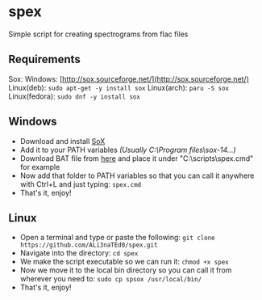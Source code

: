 # spex
Simple script for creating spectrograms from flac files

## Requirements
Sox:
  Windows: [http://sox.sourceforge.net/](http://sox.sourceforge.net/)
  Linux(deb): `sudo apt-get -y install sox`
  Linux(arch): `paru -S sox`
  Linux(fedora): `sudo dnf -y install sox`

## Windows
- Download and install [SoX](http://sox.sourceforge.net/)
- Add it to your PATH variables _(Usually C:\Program files\sox-14...)_
- Download BAT file from [here](https://github.com/ALi3naTEd0/spex/blob/main/spex.bat) and place it under "C:\scripts\spex.cmd" for example
- Now add that folder to PATH variables so that you can call it anywhere with Ctrl+L and just typing: `spex.cmd`
- That's it, enjoy!

## Linux
- Open a terminal and type or paste the following: `git clone https://github.com/ALi3naTEd0/spex.git`
- Navigate into the directory: `cd spex`
- We make the script executable so we can run it: `chmod +x spex`
- Now we move it to the local bin directory so you can call it from wherever you need to: `sudo cp spsox /usr/local/bin/`
- That's it, enjoy!
